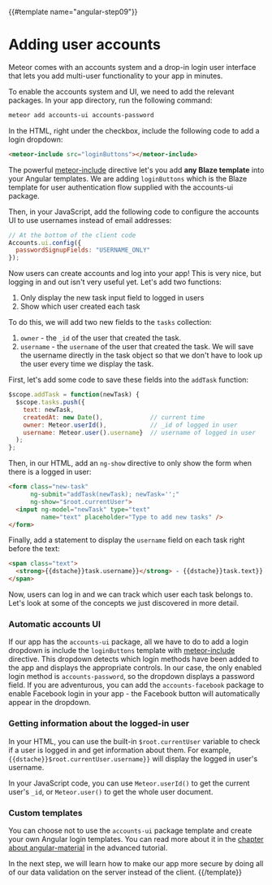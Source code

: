 {{#template name="angular-step09"}}

# Adding user accounts

Meteor comes with an accounts system and a drop-in login user interface that lets you add multi-user functionality to your app in minutes.

To enable the accounts system and UI, we need to add the relevant packages. In your app directory, run the following command:

```bash
meteor add accounts-ui accounts-password
```

In the HTML, right under the checkbox, include the following code to add a login dropdown:

```html
<meteor-include src="loginButtons"></meteor-include>
```

The powerful [meteor-include](http://http://angular-meteor.ru/api/meteor-include) directive let's you add **any Blaze template** into your Angular templates.
We are adding `loginButtons` which is the Blaze template for user authentication flow supplied with the accounts-ui package.

Then, in your JavaScript, add the following code to configure the accounts UI to use usernames instead of email addresses:

```js
// At the bottom of the client code
Accounts.ui.config({
  passwordSignupFields: "USERNAME_ONLY"
});
```

Now users can create accounts and log into your app! This is very nice, but logging in and out isn't very useful yet. Let's add two functions:

1. Only display the new task input field to logged in users
2. Show which user created each task

To do this, we will add two new fields to the `tasks` collection:

1. `owner` - the `_id` of the user that created the task.
2. `username` - the `username` of the user that created the task. We will save the username directly in the task object so that we don't have to look up the user every time we display the task.

First, let's add some code to save these fields into the `addTask` function:

```js
$scope.addTask = function(newTask) {
  $scope.tasks.push({
    text: newTask,
    createdAt: new Date(),             // current time
    owner: Meteor.userId(),            // _id of logged in user
    username: Meteor.user().username}  // username of logged in user
  );
};
```

Then, in our HTML, add an `ng-show` directive to only show the form when there is a logged in user:

```html
<form class="new-task"
      ng-submit="addTask(newTask); newTask='';"
      ng-show="$root.currentUser">
  <input ng-model="newTask" type="text"
         name="text" placeholder="Type to add new tasks" />
</form>
```

Finally, add a statement to display the `username` field on each task right before the text:

```html
<span class="text">
  <strong>{{dstache}}task.username}}</strong> - {{dstache}}task.text}}
</span>
```

Now, users can log in and we can track which user each task belongs to. Let's look at some of the concepts we just discovered in more detail.

### Automatic accounts UI

If our app has the `accounts-ui` package, all we have to do to add a login dropdown is include the `loginButtons` template with [meteor-include](http://http://angular-meteor.ru/api/meteor-include) directive.
This dropdown detects which login methods have been added to the app and displays the appropriate controls. In our case, the only enabled login method is `accounts-password`, so the dropdown displays a password field. If you are adventurous, you can add the `accounts-facebook` package to enable Facebook login in your app - the Facebook button will automatically appear in the dropdown.

### Getting information about the logged-in user

In your HTML, you can use the built-in `$root.currentUser` variable to check if a user is logged in and get information about them. For example, `{{dstache}}$root.currentUser.username}}` will display the logged in user's username.

In your JavaScript code, you can use `Meteor.userId()` to get the current user's `_id`, or `Meteor.user()` to get the whole user document.

### Custom templates

You can choose not to use the `accounts-ui` package template and create your own Angular login templates.
You can read more about it in the [chapter about angular-material](http://http://angular-meteor.ru/tutorial/step_18) in the advanced tutorial.

In the next step, we will learn how to make our app more secure by doing all of our data validation on the server instead of the client.
{{/template}}
